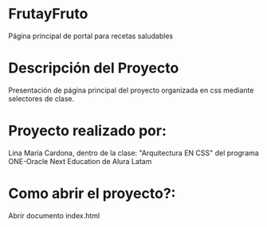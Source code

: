 # FrutayFruto
Página principal de portal para recetas saludables


# Descripción del Proyecto
Presentación de página principal del proyecto organizada en css mediante selectores de clase.

# Proyecto realizado por:
Lina María Cardona, dentro de la clase: "Arquitectura EN CSS" del programa ONE-Oracle Next Education de Alura Latam

# Como abrir el proyecto?:
Abrir documento index.html
